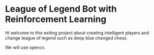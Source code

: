 # League of Legend Bot with Reinforcement Learning 
Hi welcome to this exiting project about creating intelligent players and change league of legend such as deep blue changed chess.

We will use opencv.